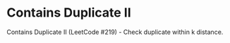 # Contains Duplicate II

Contains Duplicate II (LeetCode #219) - Check duplicate within k distance.
